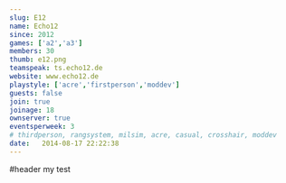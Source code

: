 ```yaml
---
slug: E12
name: Echo12
since: 2012
games: ['a2','a3']
members: 30
thumb: e12.png
teamspeak: ts.echo12.de
website: www.echo12.de
playstyle: ['acre','firstperson','moddev']
guests: false
join: true
joinage: 18
ownserver: true
eventsperweek: 3
# thirdperson, rangsystem, milsim, acre, casual, crosshair, moddev
date:   2014-08-17 22:22:38
---
```


#header
my test
